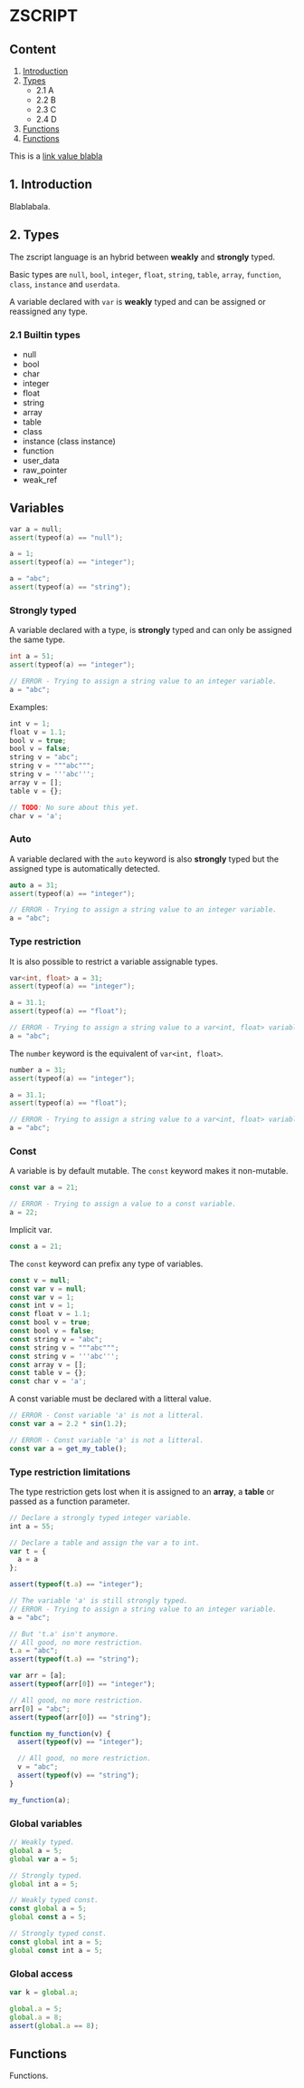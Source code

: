 # ZSCRIPT

## Content

1. [Introduction](#introduction)
2. [Types](#types)
   - 2.1 A
   - 2.2 B
   - 2.3 C
   - 2.4 D
3. [Functions](#functions)
4. [Functions](#functions)

This is a [link value blabla](function.md)

## 1. Introduction

Blablabala.

## 2. Types

The zscript language is an hybrid between **weakly** and **strongly** typed.

Basic types are `null`, `bool`, `integer`, `float`, `string`, `table`, `array`, `function`, `class`, `instance` and `userdata`.

A variable declared with `var` is **weakly** typed and can be assigned or reassigned any type.

### 2.1 Builtin types

- null
- bool
- char
- integer
- float
- string
- array
- table
- class
- instance (class instance)
- function
- user_data
- raw_pointer
- weak_ref

## Variables

```cpp
var a = null;
assert(typeof(a) == "null");

a = 1;
assert(typeof(a) == "integer");

a = "abc";
assert(typeof(a) == "string");
```

### Strongly typed

A variable declared with a type, is **strongly** typed and can only be assigned the same type.

```cpp
int a = 51;
assert(typeof(a) == "integer");

// ERROR - Trying to assign a string value to an integer variable.
a = "abc";
```

Examples:

```js
int v = 1;
float v = 1.1;
bool v = true;
bool v = false;
string v = "abc";
string v = """abc""";
string v = '''abc''';
array v = [];
table v = {};

// TODO: No sure about this yet.
char v = 'a';
```

### Auto

A variable declared with the `auto` keyword is also **strongly** typed but the assigned type is automatically detected.

```cpp
auto a = 31;
assert(typeof(a) == "integer");

// ERROR - Trying to assign a string value to an integer variable.
a = "abc";
```

### Type restriction

It is also possible to restrict a variable assignable types.

```cpp
var<int, float> a = 31;
assert(typeof(a) == "integer");

a = 31.1;
assert(typeof(a) == "float");

// ERROR - Trying to assign a string value to a var<int, float> variable.
a = "abc";
```

The `number` keyword is the equivalent of `var<int, float>`.

```cpp
number a = 31;
assert(typeof(a) == "integer");

a = 31.1;
assert(typeof(a) == "float");

// ERROR - Trying to assign a string value to a var<int, float> variable.
a = "abc";
```

### Const

A variable is by default mutable. The `const` keyword makes it non-mutable.

```js
const var a = 21;

// ERROR - Trying to assign a value to a const variable.
a = 22;
```

Implicit var.

```js
const a = 21;
```

The `const` keyword can prefix any type of variables.

```js
const v = null;
const var v = null;
const var v = 1;
const int v = 1;
const float v = 1.1;
const bool v = true;
const bool v = false;
const string v = "abc";
const string v = """abc""";
const string v = '''abc''';
const array v = [];
const table v = {};
const char v = 'a';
```

A const variable must be declared with a litteral value.

```js
// ERROR - Const variable 'a' is not a litteral.
const var a = 2.2 * sin(1.2);
```

```js
// ERROR - Const variable 'a' is not a litteral.
const var a = get_my_table();
```

### Type restriction limitations

The type restriction gets lost when it is assigned to an **array**, a **table** or passed as a function parameter.

```js
// Declare a strongly typed integer variable.
int a = 55;

// Declare a table and assign the var a to int.
var t = {
  a = a
};

assert(typeof(t.a) == "integer");

// The variable 'a' is still strongly typed.
// ERROR - Trying to assign a string value to an integer variable.
a = "abc";

// But 't.a' isn't anymore.
// All good, no more restriction.
t.a = "abc";
assert(typeof(t.a) == "string");

var arr = [a];
assert(typeof(arr[0]) == "integer");

// All good, no more restriction.
arr[0] = "abc";
assert(typeof(arr[0]) == "string");

function my_function(v) {
  assert(typeof(v) == "integer");

  // All good, no more restriction.
  v = "abc";
  assert(typeof(v) == "string");
}

my_function(a);
```

### Global variables

```js
// Weakly typed.
global a = 5;
global var a = 5;

// Strongly typed.
global int a = 5;

// Weakly typed const.
const global a = 5;
global const a = 5;

// Strongly typed const.
const global int a = 5;
global const int a = 5;
```

### Global access

```js
var k = global.a;
```

```js
global.a = 5;
global.a = 8;
assert(global.a == 8);
```

## Functions

Functions.
